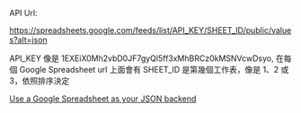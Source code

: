 API Url:

https://spreadsheets.google.com/feeds/list/API_KEY/SHEET_ID/public/values?alt=json

API_KEY 像是 1EXEiX0Mh2vbD0JF7gyQl5ff3xMhBRCz0kMSNVcwDsyo, 在每個 Google Spreadsheet url 上面會有
SHEET_ID 是第幾個工作表，像是 1、2 或 3，依照排序決定

[Use a Google Spreadsheet as your JSON backend](https://coderwall.com/p/duapqq/use-a-google-spreadsheet-as-your-json-backend)
